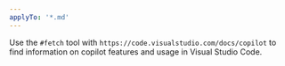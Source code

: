 ```yaml
---
applyTo: '*.md'
---
```

Use the `#fetch` tool with `https://code.visualstudio.com/docs/copilot` to find information on copilot features and usage in Visual Studio Code.
